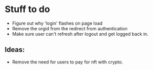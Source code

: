 # Stuff to do
- Figure out why 'login' flashes on page load
- Remove the orgid from the redirect from authentication
- Make sure user can't refresh after logout and get logged back in.

## Ideas: 
- Remove the need for users to pay for nft with crypto.